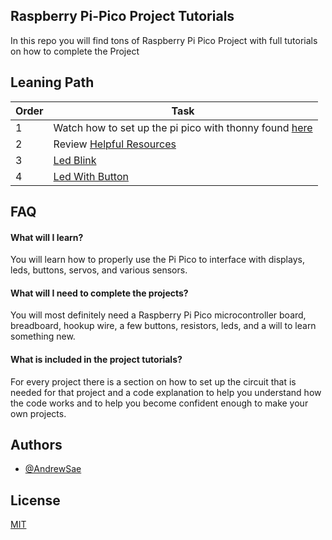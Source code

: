 ## Raspberry Pi-Pico Project Tutorials

In this repo you will find tons of Raspberry Pi Pico Project with full tutorials on how to complete the Project



## Leaning Path

| Order             | Task                                                                |
| ----------------- | ------------------------------------------------------------------ |
| 1 | Watch how to set up the pi pico with thonny found [here](https://www.youtube.com/watch?v=_ouzuI_ZPLs) |
| 2 | Review [Helpful Resources]() | 
| 3 | [Led Blink](https://github.com/AndrewSae/Raspberry-Pi-Pico-Project-Tutorials/tree/main/Led%20Blink) |
| 4 | [Led With Button](https://github.com/AndrewSae/Raspberry-Pi-Pico-Project-Tutorials/tree/main/Led%20With%20Button) |

## FAQ

#### What will I learn?

You will learn how to properly use the Pi Pico to interface with displays, leds, buttons, servos, and various sensors. 

#### What will I need to complete the projects?

You will most definitely need a Raspberry Pi Pico microcontroller board, breadboard, hookup wire, a few buttons, resistors, leds, and a will to learn something new.

#### What is included in the project tutorials?

For every project there is a section on how to set up the circuit that is needed for that project and a code explanation to help you understand how the code works and to help you become confident enough to make your own projects. 

## Authors

- [@AndrewSae](https://www.github.com/AndrewSae)


## License

[MIT](https://choosealicense.com/licenses/mit/)
